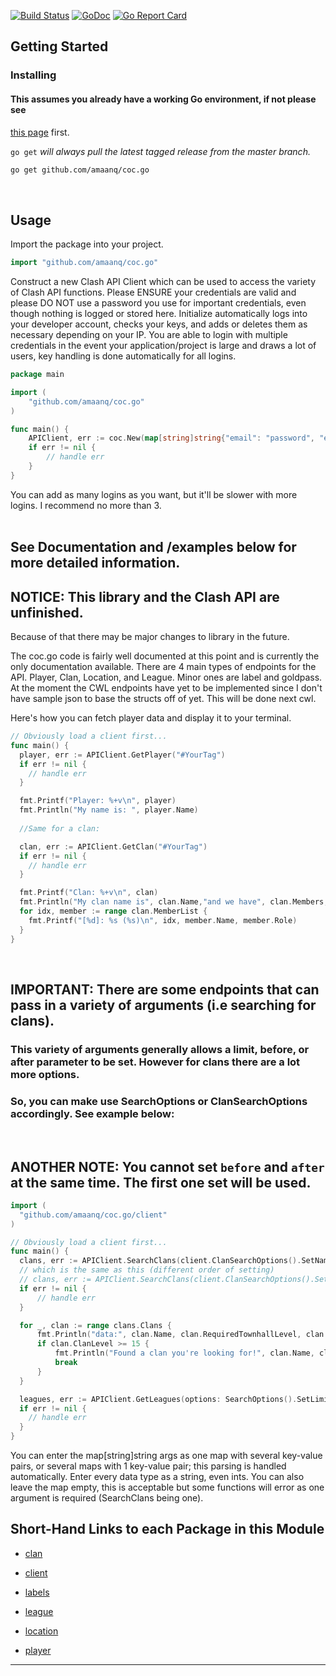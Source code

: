 [![Build Status](https://app.travis-ci.com/amaanq/coc.go.svg?branch=master)](https://app.travis-ci.com/amaanq/coc.go.svg?branch=master)
[![GoDoc](https://img.shields.io/badge/pkg.go.dev-doc-blue)](http://pkg.go.dev/github.com/amaanq/coc.go)
[![Go Report Card](https://goreportcard.com/badge/github.com/amaanq/coc.go)](https://goreportcard.com/report/github.com/amaanq/coc.go)


## Getting Started

### Installing

#### This assumes you already have a working Go environment, if not please see
[this page](https://golang.org/doc/install) first.

`go get` *will always pull the latest tagged release from the master branch.*

```sh
go get github.com/amaanq/coc.go
```
</br>

## Usage

Import the package into your project.

```go
import "github.com/amaanq/coc.go"
```

Construct a new Clash API Client which can be used to access the variety of 
Clash API functions. Please ENSURE your credentials are valid and please DO NOT use a password you use for important credentials, 
even though nothing is logged or stored here. Initialize automatically logs into your developer account, checks your keys, and adds or deletes them as necessary
depending on your IP. You are able to login with multiple credentials in the event your application/project is large and draws a lot of users, key handling is done automatically for all logins. 

```go
package main

import (
    "github.com/amaanq/coc.go"
)

func main() {
    APIClient, err := coc.New(map[string]string{"email": "password", "email2": "password2", "email3": "password3"})
    if err != nil {
        // handle err 
    }
}
```
You can add as many logins as you want, but it'll be slower with more logins. 
I recommend no more than 3.
</br></br>

## See Documentation and /examples below for more detailed information.

## **NOTICE**: This library and the Clash API are unfinished.
Because of that there may be major changes to library in the future.

The coc.go code is fairly well documented at this point and is currently
the only documentation available. 
There are 4 main types of endpoints for the API. Player, Clan, Location, and League. Minor ones are label and goldpass.
At the moment the CWL endpoints have yet to be implemented since I don't have sample json to base the structs off of yet. This will be done next cwl. 


Here's how you can fetch player data and display it to your terminal.
```go
// Obviously load a client first...
func main() {
  player, err := APIClient.GetPlayer("#YourTag")
  if err != nil {
    // handle err 
  }

  fmt.Printf("Player: %+v\n", player)
  fmt.Println("My name is: ", player.Name)
  
  //Same for a clan: 

  clan, err := APIClient.GetClan("#YourTag")
  if err != nil {
    // handle err 
  }

  fmt.Printf("Clan: %+v\n", clan)
  fmt.Println("My clan name is", clan.Name,"and we have", clan.Members, "members in our clan. We have won", clan.WarWins, "wars so come join us!\nThese are our members:")
  for idx, member := range clan.MemberList {
    fmt.Printf("[%d]: %s (%s)\n", idx, member.Name, member.Role)
  }
}
```
</br>

## **IMPORTANT**: There are some endpoints that can pass in a variety of arguments (i.e searching for clans). 
### This variety of arguments generally allows a limit, before, or after parameter to be set. However for clans there are a lot more options.
### So, you can make use SearchOptions or ClanSearchOptions accordingly. See example below:
</br>

## ANOTHER NOTE: You cannot set `before` and `after` at the same time. The first one set will be used.

```go
import (
  "github.com/amaanq/coc.go/client"
)

// Obviously load a client first...
func main() {
  clans, err := APIClient.SearchClans(client.ClanSearchOptions().SetName("test").SetLimit(10).SetMaxMembers(40))
  // which is the same as this (different order of setting)
  // clans, err := APIClient.SearchClans(client.ClanSearchOptions().SetName("test").SetMaxMembers(40).SetLimit(10))
  if err != nil {
      // handle err 
  }

  for _, clan := range clans.Clans {
      fmt.Println("data:", clan.Name, clan.RequiredTownhallLevel, clan.ClanLevel, clan.RequiredTrophies)
      if clan.ClanLevel >= 15 {
          fmt.Println("Found a clan you're looking for!", clan.Name, clan.Tag)
          break
      }
  }

  leagues, err := APIClient.GetLeagues(options: SearchOptions().SetLimit(10).SetAfter(2))
  if err != nil {
    // handle err 
  }
}
```
You can enter the map[string]string args as one map with several key-value pairs, or several maps with 1 key-value pair; this parsing is handled automatically.
Enter every data type as a string, even ints. You can also leave the map empty, this is acceptable but some functions will error as one argument is required (SearchClans being one).


## Short-Hand Links to each Package in this Module

* [clan](./clan)

* [client](./client)

* [labels](./labels)

* [league](./league)

* [location](./location)

* [player](./player)

---
